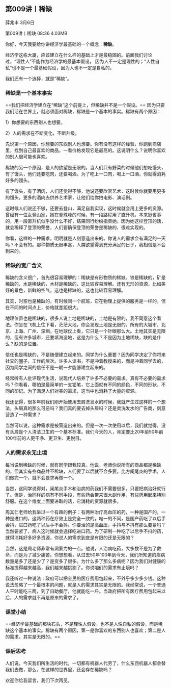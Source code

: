 ## 第009讲丨稀缺


薛兆丰
3月6日

第009讲丨稀缺
08:36 4.03MB

你好，今天我要给你讲经济学最基础的一个概念：**稀缺**。

经济学这栋大厦，应该建立在什么样的基础上才是最稳固的。前面我们讨论过，“理性人”不能作为经济学的最基本假设， 因为人不一定是理性的；“人性自私”也不是一个最基础假设，因为人也不一定是自私的。

我们还有一个选择，就是“稀缺”。

### 稀缺是一个基本事实

==我们把经济学建立在“稀缺”这个前提上，但稀缺并不是一个假设。== 因为只要我们活在世界上，就必须面对稀缺，稀缺是一个基本的事实。稀缺有两个原因：

1）你想要的东西别人也想要。

2）人的需求在不断变化，不断升级。

先说第一个原因，你想要的东西别人也想要。你有没有这样的经验，你跑到商店里，找到自己最喜欢的商品，一看价格发现它是最高的。这说明什么？说明你喜欢的别人很可能也喜欢。

稀缺的另一个原因，是人的欲望是无限的。当人们只有野菜的时候他们想吃馒头，有了馒头，他们还要吃肉，还要喝酒。为了吃上一口肉，喝上一口酒，你就得消耗好多的馒头。

有了馒头，有了酒肉，人们还觉得不够，他说还要欣赏艺术，这时候你就要用更多的馒头，更多的酒肉去供养艺术家，让他们给你拍电影、演话剧。

这时候人们说还不够，还要去登山，满足自我实现，这时候就会用上更多的资源。曾经有一位女登山家，她在登珠峰的时候，有一段路程用了直升机，本来挺省事的，用一段直升机似乎没什么不好，结果同行纷纷指责她。因为她这样登顶的话，就会稀释了登顶的荣誉，人们要确保登顶的荣誉是稀缺的、很难实现的。

你看，这样的一种需求，明明就是人刻意造出来的。你说人的需求会有满足的一天吗？不会有的。那种物质无限丰富，人类欲望得到充分满足的日子，我相信是不会到来的。

### 稀缺的宽广含义

稀缺的含义很广，首先很容易理解的：稀缺是有形物质的稀缺。铁是稀缺的，矿是稀缺的，水是稀缺的，木材是稀缺的，这比较容易理解。还有无形的资源，比如美好的景色，新鲜的空气，这也是稀缺的，这也比较容易理解。

其实，时空也是稀缺的，有时候同一个航班，它在物理上提供的服务是一样的，但在不同的时间点上，价格就差距很大。

地理位置也是稀缺的，很多人说土地是稀缺的，土地是有限的，我不同意这个看法。你坐在飞机上往下看，茫茫大地，你会发现土地是无限的。所有的大城市，北京、上海、广州、深圳，在地球仪上看，它只是一个针眼那么大。土地其实是无限的，但有许多城市，还要填海造地，这是为什么？不是因为土地稀缺，缺的是什么？缺的是位置。

信任也是稀缺的，不是随便建立起来的。同学为什么重要？因为同学决定了你将来社交的圈子，工作的层次。许多人读书，不是冲着教授来的，而是冲着同学去的，因为同学之间的信任不是一朝一夕能够建立起来的。

经常听有人批评现代生活，说现代人培养了许多不必要的需求。真有不必要的需求吗？你看看，哪怕是最简单的一支铅笔，它上面就有不同的颜色，不同的形状，不同的印记。为了满足人们对美的需求，这当中也消耗了大量的资源。

我还记得，很多年前我们刚开始使用去屑洗发水的时候，我就产生过这样的一个想法，头屑真的那么可恶吗？我们真的要去掉头屑吗？还是卖洗发水的广告商，刻意营造了一种需求？

当然可以说，这种需求是被营造出来的。但是一次一次使用以后，我们就觉得，没有头屑是个人清洁卫生的一个基本标准。我们今天的人，肯定要比20年前50年前100年前的人更干净、更卫生、更悦目。

### 人的需求永无止境

每当说到稀缺的时候，就有同学跟我较真。他说，老师你说所有的商品都是稀缺的，但其实有些商品并不稀缺，人们要了以后就不会多要。比方阑尾炎的手术，人们做完一个，就不会要求再做一个。

当然，这同学说得对，阑尾炎手术和治病的药我们不需要很多，只要把病治好就行了。但是，治同样的病有不同手段，有些药会带来很大副作用，有些药用起来特别舒服。在这个维度上面要进取的话，它消耗的资源就很多。

周其仁老师给我举过一个有趣的例子：有两种治疗高血压的药，一种是国产的，一种是进口的，这两种药在疗效上是完全一致的，唯一的不同，是国产药吃了以后手会抖，进口药吃了以后手不会抖。你要治的是高血压，手抖与不抖有那么要紧吗？当然要紧了，病人这时候就会选择吃进口药。为了研制一种吃了以后手不抖的药，就得消耗好多好多资源，你说人的需求到底是有限的还是无限的？

当然，这是周老师非常有洞察力的一点。他说，人治病吃药，大多数不是为了救命，而是为了减少痛苦。你想想看，从过去50年100年到今天，我们所知道的疾病数量是多了还是少了？是变多了很多。为什么多了那么多病呢？因为我们对健康的标准提得越来越高，我们越来越挑剔了。你说咱们的需求有止境吗？

我还听过一种说法：政府可以把全民的医疗费用包起来，不外乎多少多少钱。这种说法忽略了一个最根本的问题，就是人的需求其实是无限的。我经常说，一个普通人平时能吃三两，到了自助餐厅，他就能吃一斤。当政府把所有医疗费用包起来以后，人的需求就不再是原来的需求了。

### 课堂小结

==经济学最基础的那块石头，不是理性人假设，也不是人性自私的假设，而是稀缺这个基本的事实。稀缺有两个原因，第一是你喜欢的东西别人也喜欢；第二是人的需求，其实是无限的。==

### 课后思考

人们说，今天我们所生活的时代，一切都有机器人代劳了，什么东西机器人都会替我们去做，那么，在这样的世界里，还会存在稀缺吗？

欢迎你给我留言，我们下次再见。
